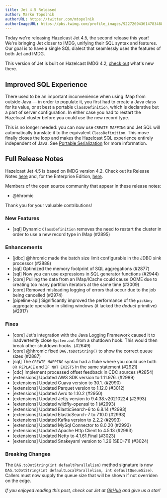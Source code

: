 ```yaml
---
title: Jet 4.5 Released
author: Marko Topolnik
authorURL: https://twitter.com/mtopolnik
authorImageURL: https://pbs.twimg.com/profile_images/922726943614783488/Pb5DDGWF_400x400.jpg
---
```


Today we're releasing Hazelcast Jet 4.5, the second release this year!
We're bringing Jet closer to IMDG, unifying their SQL syntax and
features. Our goal is to have a single SQL dialect that seamlessly uses
the features of both Jet and IMDG.

This version of Jet is built on Hazelcast IMDG 4.2, [check
out](https://hazelcast.com/blog/hazelcast-imdg-4-2-ga-is-released)
what's new there.

## Improved SQL Experience

There used to be an important inconvenience when using IMap from outside
Java &mdash; in order to populate it, you first had to create a Java
class for its value, or at best a portable `ClassDefinition`, which is
declarative but a part of server configuration. In either case you had
to restart the Hazelcast cluster before you could use the new record
type.

This is no longer needed: you can now use `CREATE MAPPING` and Jet SQL
will automatically translate it to the equivalent `ClassDefinition`.
This move finally closes the loop and makes the Hazelcast SQL experience
entirely independent of Java. See 
[Portable Serialization](https://jet-start.sh/docs/sql/imap-connector#portable-serialization)
for more information.

## Full Release Notes

Hazelcast Jet 4.5 is based on IMDG version 4.2. Check out its Release
Notes [here](https://docs.hazelcast.org/docs/rn/index.html#4-2) and,
for the Enterprise Edition,
[here](https://docs.hazelcast.org/docs/ern/index.html#4-2).

Members of the open source community that appear in these release notes:

- @hhromic

Thank you for your valuable contributions!

### New Features

- [sql] Dynamic `ClassDefinition` removes the need to restart the
  cluster in order to use a new record type in IMap (#2895)

### Enhancements

- [jdbc] @hhromic made the batch size limit configurable in the JDBC
  sink processor (#2888)
- [sql] Optimized the memory footprint of SQL aggregations (#2877)
- [sql] Now you can use expressions in SQL generator functions (#2944)
- [core] Pulling the data from an IMap/ICache could cause OOME due to
  creating too many partition iterators at the same time (#3009)
- [core] Removed misleading logging of errors that occur due to
  the job being cancelled (#2974)
- [pipeline-api] Significantly improved the performance of the `pickAny`
  aggregate operation in sliding windows (it lacked the _deduct_
  primitive) (#2917)

### Fixes

- [core] Jet's integration with the Java Logging Framework caused it to
  inadvertently close `System.out` from a  shutdown hook. This would
  then break other shutdown hooks. (#2649)
- [core] @hhromic fixed `DAG.toDotString()` to show the correct queue
  sizes (#2887)
- [sql] The `CREATE MAPPING` syntax had a fluke where you could use both
  `OR REPLACE` and `IF NOT EXISTS` in the same statement (#2921)
- [cdc] Implement processed offset feedback in CDC sources (#2854)
- [extensions] Updated AWS SDK version to 1.11.976. (#2989)
- [extensions] Updated Guava version to 30.1. (#2990)
- [extensions] Updated Parquet version to 1.12.0 (#3012)
- [extensions] Updated Avro to 1.10.2 (#2950)
- [extensions] Updated Jetty version to 9.4.38.v20210224 (#2993)
- [extensions] Updated wildfly-openssl to 1 (#2993)
- [extensions] Updated ElasticSearch-6 to 6.8.14 (#2993)
- [extensions] Updated ElasticSearch-7 to 7.10.0 (#2993)
- [extensions] Updated Kafka version to 2.2.2 (#2993)
- [extensions] Updated MySql Connector to 8.0.20 (#2993)
- [extensions] Updated Apache Http Client to 4.5.13 (#2993)
- [extensions] Updated Netty to 4.1.61.Final (#3023)
- [extensions] Updated Snakeyaml version to 1.26 [SEC-71] (#3024)

### Breaking Changes

The `DAG.toDotString(int defaultParallelism)` method signature is now
`DAG.toDotString(int defaultLocalParallelism, int defaultQueueSize)`.
Callers must now supply the queue size that will be shown if not
overriden on the edge.

_If you enjoyed reading this post, check out Jet at
[GitHub](https://github.com/hazelcast/hazelcast-jet) and give us a
star!_
